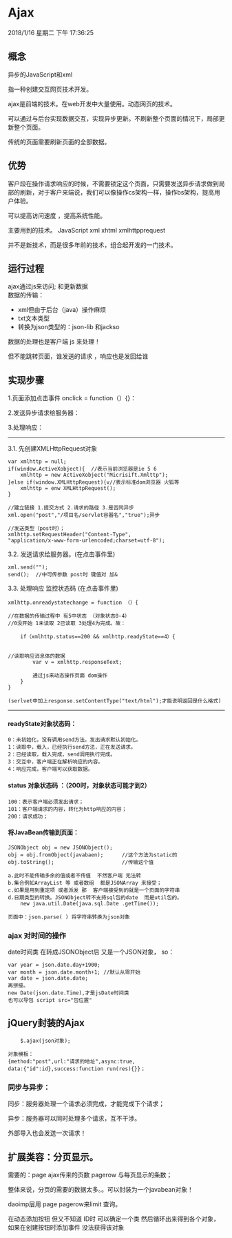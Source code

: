 # Ajax

2018/1/16 星期二 下午 17:36:25 

## 概念

异步的JavaScript和xml

指一种创建交互网页技术开发。

ajax是前端的技术。在web开发中大量使用。动态网页的技术。

可以通过与后台实现数据交互，实现异步更新。不刷新整个页面的情况下，局部更新整个页面。

传统的页面需要刷新页面的全部数据。

## 优势

客户段在操作请求响应的时候，不需要锁定这个页面，只需要发送异步请求做到局部的刷新，对于客户来端说，我们可以像操作cs架构一样，操作bs架构，提高用户体验。

可以提高访问速度 ，提高系统性能。

主要用到的技术。
JavaScript xml xhtml xmlhttpprequest

并不是新技术，而是很多年前的技术，组合起开发的一门技术。

## 运行过程

 ajax通过js来访问; 和更新数据  
数据的传输： 

+ xml但由于后台（java）操作麻烦
+ txt文本类型
+ 转换为json类型的：json-lib 和jackso

数据的处理也是客户端 js 来处理！

但不能跳转页面，谁发送的请求 ，响应也是发回给谁

## 实现步骤

1.页面添加点击事件 onclick = function（）{}：

2.发送异步请求给服务器：

3.处理响应：

----------

3.1. 先创建XMLHttpRequest对象

    var xmlhttp = null;
    if(window.ActiveXobject){  //表示当前浏览器是ie 5 6
        xmlhttp = new ActiveXobject("Micrisift.Xmlttp");
    }else if(window.XMLHttpRequest){v//表示标准dom浏览器 火狐等
        xmlhttp = enw XMLHttpRequest();
    }
    
    //建立链接 1.提交方式 2.请求的路径 3.是否同异步
    xml.open("post","/项目名/servlet容器名","true");异步
    
    //发送类型（post时）；
    xmlhttp.setRequestHeader("Content-Type",
    "application/x-www-form-urlencoded;charset=utf-8");

3.2. 发送请求给服务器。(在点击事件里)

    xml.send("");
    send();  //中可传参数 post时 键值对 加&

3.3. 处理响应  监控状态码 (在点击事件里)

    xmlhttp.onreadystatechange = function （）{
    
    //在数据的传输过程中 有5中状态 （对象状态0-4）
    //0没开始 1未读取 2已读取 3处理4为完成。故：
    
        if（xmlhttp.status==200 && xmlhttp.readyState==4）{
    
    
    //读取响应消息体的数据
            var v = xmlhttp.responseText;
    
            通过js来动态操作页面 dom操作
        }
    }
    
    (serlvet中加上response.setContentType("text/html");才能说明返回是什么格式)

----------

#### readyState对象状态码：

    0：未初始化，没有调用send方法。发出请求默认初始化。
    1：读取中，载入，已经执行send方法，正在发送请求。
    2：已经读取，载入完成，send调用执行完成。
    3：交互中，客户端正在解析响应的内容。
    4：响应完成，客户端可以获取数据。

#### status 对象状态码 ：（200时，对象状态可能才到2）

    100：表示客户端必须发出请求；
    101：客户端请求的内容，转化为http响应的内容；
    200：请求成功；

#### 将JavaBean传输到页面：

    JSONObject obj = new JSONObject();
    obj = obj.fromObject(javabaen);      //这个方法为static的
    obj.toString();                      //传输这个值
    
    a.此时不能传输多余的值或者不传值  不然客户端 无法转
    b.集合例如ArrayList 等 或者数组  都是JSONArray 来接受；
    c.如果是用到重定项 或者派发 那  客户端接受到的就是一个页面的字符串
    d.日期类型的转换。JSONObject转不支持sql包的date  而是util包的。
        new java.util.Date(java.sql.Date .getTime());
    
    页面中：json.parse( ) 将字符串转换为json对象

### ajax 对时间的操作

date时间类 在转成JSONObject后 又是一个JSON对象，
so：

    var year = json.date.day+1900;
    var month = json.date.month+1; //默认从零开始
    var date = json.date.date;
    再拼接。
    new Date(json.date.Time),才是jsDate时间类 
    也可以导包 script src="包位置" 

## jQuery封装的Ajax

        $.ajax(json对象);
    
    对象模板：
    {method:"post",url:"请求的地址",async:true,
    data:{"id":id},success:function run(res){}}；

### 同步与异步：

同步：服务器处理一个请求必须完成，才能完成下个请求；

异步：服务器可以同时处理多个请求，互不干涉。

外部导入也会发送一次请求！

## 扩展类容：分页显示。

需要的：page ajax传来的页数 pagerow  与每页显示的条数；

整体来说，分页的需要的数据太多。。可以封装为一个javabean对象！

daoimp层用 page pagerow来limit 查询。

在动态添加按钮 但又不知道 ID时  可以确定一个类  然后循环出来得到各个对象，如果在创建按钮时添加事件  没法获得该对象